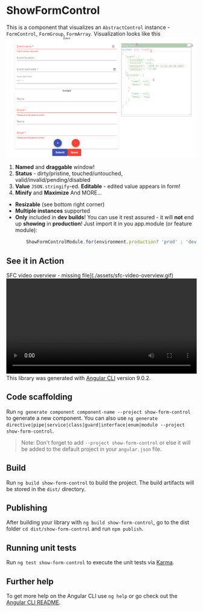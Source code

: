 # ShowFormControl

This is a component that visualizes an `AbstractControl` instance - `FormControl`, `FormGroup`, `FormArray`. 
Visualization looks like this
![SFC overview - image missing](./assets/sfc-overview.png)
1. **Named** and **draggable** window! 
2. **Status** - dirty/pristine, touched/untouched, valid/invalid/pending/disabled
3. **Value** `JSON.stringify`-ed. **Editable** - edited value appears in form!
4. **Minify** and **Maximize**
And MORE...
* **Resizable** (see bottom right corner)
* **Multiple instances** supported
* **Only** included in **dev builds**! You can use it rest assured - it will **not** end up **showing** in **production**! Just import it in you app.module (or feature module):
    ```ts 
        ShowFormControlModule.for(environment.production? 'prod' : 'dev')
    ```

## See it in Action
SFC video overview - missing file](./assets/sfc-video-overview.gif)
<video width="100%"  controls autoplay>
  <source src="./assets/sfc-video-overview.mp4" type="video/mp4">
Your browser does not support the video tag.
</video>
This library was generated with [Angular CLI](https://github.com/angular/angular-cli) version 9.0.2.

## Code scaffolding

Run `ng generate component component-name --project show-form-control` to generate a new component. You can also use `ng generate directive|pipe|service|class|guard|interface|enum|module --project show-form-control`.
> Note: Don't forget to add `--project show-form-control` or else it will be added to the default project in your `angular.json` file. 

## Build

Run `ng build show-form-control` to build the project. The build artifacts will be stored in the `dist/` directory.

## Publishing

After building your library with `ng build show-form-control`, go to the dist folder `cd dist/show-form-control` and run `npm publish`.

## Running unit tests

Run `ng test show-form-control` to execute the unit tests via [Karma](https://karma-runner.github.io).

## Further help

To get more help on the Angular CLI use `ng help` or go check out the [Angular CLI README](https://github.com/angular/angular-cli/blob/master/README.md).
